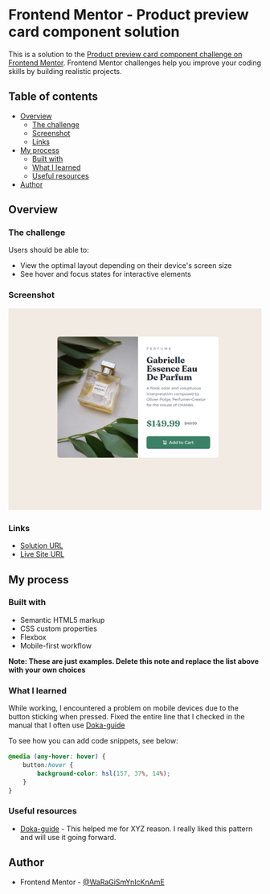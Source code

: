 # Frontend Mentor - Product preview card component solution

This is a solution to the [Product preview card component challenge on Frontend Mentor](https://www.frontendmentor.io/challenges/product-preview-card-component-GO7UmttRfa). Frontend Mentor challenges help you improve your coding skills by building realistic projects.

## Table of contents

-   [Overview](#overview)
    -   [The challenge](#the-challenge)
    -   [Screenshot](#screenshot)
    -   [Links](#links)
-   [My process](#my-process)
    -   [Built with](#built-with)
    -   [What I learned](#what-i-learned)
    -   [Useful resources](#useful-resources)
-   [Author](#author)

## Overview

### The challenge

Users should be able to:

-   View the optimal layout depending on their device's screen size
-   See hover and focus states for interactive elements

### Screenshot

![](./screenshot.png)

### Links

-   [Solution URL](https://www.frontendmentor.io/solutions/product-preview-card-component-MR8B3g_3Zr)
-   [Live Site URL](https://waragismynickname.github.io/product-preview-card-component/)

## My process

### Built with

-   Semantic HTML5 markup
-   CSS custom properties
-   Flexbox
-   Mobile-first workflow

**Note: These are just examples. Delete this note and replace the list above with your own choices**

### What I learned

While working, I encountered a problem on mobile devices due to the button sticking when pressed. Fixed the entire line that I checked in the manual that I often use [Doka-guide](https://doka.guide/css/hover/)

To see how you can add code snippets, see below:

```css
@media (any-hover: hover) {
    button:hover {
        background-color: hsl(157, 37%, 14%);
    }
}
```

### Useful resources

-   [Doka-guide](https://doka.guide/css/) - This helped me for XYZ reason. I really liked this pattern and will use it going forward.

## Author

-   Frontend Mentor - [@WaRaGiSmYnIcKnAmE](https://www.frontendmentor.io/profile/WaRaGiSmYnIcKnAmE)
